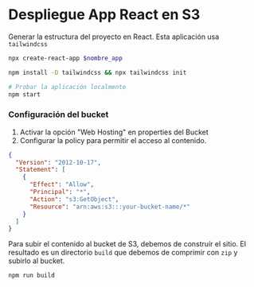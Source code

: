 # Despliegue App React en S3

Generar la estructura del proyecto en React. Esta aplicación usa `tailwindcss`

```sh
npx create-react-app $nombre_app
```

```sh
npm install -D tailwindcss && npx tailwindcss init
```

```sh
# Probar la aplicación localmente
npm start
```

### Configuración del bucket

1. Activar la opción "Web Hosting" en properties del Bucket
2. Configurar la policy para permitir el acceso al contenido.

```JSON
{
  "Version": "2012-10-17",
  "Statement": [
    {
      "Effect": "Allow",
      "Principal": "*",
      "Action": "s3:GetObject",
      "Resource": "arn:aws:s3:::your-bucket-name/*"
    }
  ]
}
```

Para subir el contenido al bucket de S3, debemos de construír el sitio. El resultado es un directorio `build` que debemos de comprimir con `zip` y subirlo al bucket. 

```sh
npm run build
```